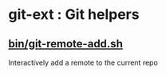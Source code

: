 # git-ext : Git helpers

## [bin/git-remote-add.sh]()
Interactively add a remote to the current repo
